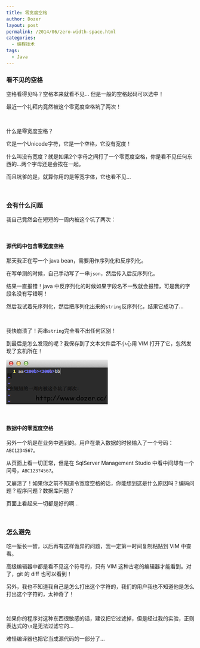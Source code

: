 ```yaml
---
title: 零宽度空格
author: Dozer
layout: post
permalink: /2014/06/zero-width-space.html
categories:
  - 编程技术
tags:
  - Java
---
```


### 看不见的空格

空格看得见吗？空格本来就看不见… 但是一般的空格起码可以选中！

最近一个礼拜内竟然被这个零宽度空格坑了两次！

&nbsp;

什么是零宽度空格？

它是一个Unicode字符，它是一个空格，它没有宽度！

什么叫没有宽度？就是如果2个字母之间打了一个零宽度空格，你是看不见任何东西的…两个字母还是会挨在一起。

而且坑爹的是，就算你用的是等宽字体，它也看不见…

<!--more-->

&nbsp;

### 会有什么问题

我自己竟然会在短短的一周内被这个坑了两次：

&nbsp;

#### 源代码中包含零宽度空格

那天我正在写一个 java bean，需要用作序列化和反序列化。

在写单测的时候，自己手动写了一串`json`，然后传入后反序列化。

结果一直报错！java 中反序列化的时候如果字段名不一致就会报错，可是我的字段名没有写错啊！

然后我试着先序列化，然后把序列化出来的`string`反序列化，结果它成功了…

&nbsp;

我快崩溃了！两串`string`完全看不出任何区别！

到最后是怎么发现的呢？我保存到了文本文件后不小心用 VIM 打开了它，忽然发现了玄机所在！

[<img class="alignnone size-full wp-image-1509" src="/uploads/2014/06/vim.png" alt="vim" width="272" height="119" />][1]

&nbsp;

#### 数据中的零宽度空格

另外一个坑是在业务中遇到的。用户在录入数据的时候输入了一个号码：`ABC1234567`。

从页面上看一切正常，但是在 SqlServer Management Studio 中看中间却有一个问号，`ABC123?4567`。

又崩溃了！如果你之前不知道令宽度空格的话，你能想到这是什么原因吗？编码问题？程序问题？数据库问题？

页面上看起来一切都是好的啊…

&nbsp;

### 怎么避免

吃一堑长一智，以后再有这样诡异的问题，我一定第一时间复制粘贴到 VIM 中查看。

高级编辑器中都是看不见这个符号的，只有 VIM 这种古老的编辑器才能看到。对了，git 的 diff 也可以看到！

另外，我也不知道我自己是怎么打出这个字符的，我们的用户我也不知道他是怎么打出这个字符的，太神奇了！

&nbsp;

如果你的程序对这种东西很敏感的话，建议把它过滤掉，但是经过我的实验，正则表达式的`\s`是无法过滤它的…

难怪编译器也把它当成源代码的一部分了…

 [1]: /uploads/2014/06/vim.png
